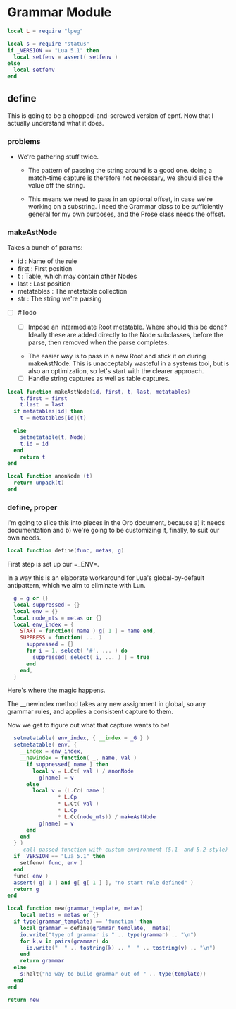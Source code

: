 # Grammar Module


```lua
local L = require "lpeg"

local s = require "status" 
if _VERSION == "Lua 5.1" then
  local setfenv = assert( setfenv )
else
  local setfenv
end
```
## define

  This is going to be a chopped-and-screwed version of epnf.  Now that I
actually understand what it does.


### problems

- We're gathering stuff twice.


  -  The pattern of passing the string around is a good one.
       doing a match-time capture is therefore not necessary, we 
       should slice the value off the string. 


    -  This means we need to pass in an optional offset, in case we're
       working on a substring.  I need the Grammar class to be sufficiently
       general for my own purposes, and the Prose class needs the offset.

### makeAstNode

  Takes a bunch of params:


  - id :  Name of the rule
  - first :  First position
  - t     :  Table, which may contain other Nodes
  - last  :  Last position
  - metatables :  The metatable collection
  - str   :  The string we're parsing



 - [ ] #Todo


   - [ ]  Impose an intermediate Root metatable.  Where should this be 
          done?  Ideally these are added directly to the Node subclasses,
          before the parse, then removed when the parse completes.


     -  The easier way is to pass in a new Root and stick it on during
        makeAstNode.  This is unacceptably wasteful in a systems tool, but
        is also an optimization, so let's start with the clearer approach.


   - [ ]  Handle string captures as well as table captures. 

```lua
local function makeAstNode(id, first, t, last, metatables)
    t.first = first
    t.last  = last
  if metatables[id] then
    t = metatables[id](t)

  else
    setmetatable(t, Node)
    t.id = id
  end
    return t 
end

local function anonNode (t) 
  return unpack(t)
end
```
### define, proper

  I'm going to slice this into pieces in the Orb document, because a) it 
needs documentation and b) we're going to be customizing it, finally, to
suit our own needs. 

```lua
local function define(func, metas, g)
```

First step is set up our =_ENV=.


In a way this is an elaborate workaround for Lua's global-by-default 
antipattern, which we aim to eliminate with Lun.

```lua
  g = g or {}
  local suppressed = {}
  local env = {}
  local node_mts = metas or {}
  local env_index = {
    START = function( name ) g[ 1 ] = name end,
    SUPPRESS = function( ... )
      suppressed = {}
      for i = 1, select( '#', ... ) do
        suppressed[ select( i, ... ) ] = true
      end
    end,
  }

```

Here's where the magic happens.


The __newindex method takes any new assignment in global, so
any grammar rules, and applies a consistent capture to them.


Now we get to figure out what that capture wants to be!

```lua
  setmetatable( env_index, { __index = _G } )
  setmetatable( env, {
    __index = env_index,
    __newindex = function( _, name, val )
      if suppressed[ name ] then
        local v = L.Ct( val ) / anonNode
          g[name] = v
      else
        local v = (L.Cc( name ) 
                * L.Cp 
                * L.Ct( val ) 
                * L.Cp 
                * L.Cc(node_mts)) / makeAstNode
          g[name] = v
      end
    end
  } )
  -- call passed function with custom environment (5.1- and 5.2-style)
  if _VERSION == "Lua 5.1" then
    setfenv( func, env )
  end
  func( env )
  assert( g[ 1 ] and g[ g[ 1 ] ], "no start rule defined" )
  return g
end
```
```lua
local function new(grammar_template, metas)
    local metas = metas or {}
  if type(grammar_template) == 'function' then
    local grammar = define(grammar_template,  metas)
    io.write("type of grammar is " .. type(grammar) .. "\n")
    for k,v in pairs(grammar) do
      io.write("  " .. tostring(k) .. "  " .. tostring(v) .. "\n")
    end
    return grammar
  else
    s:halt("no way to build grammar out of " .. type(template))
  end
end
```
```lua
return new
```
